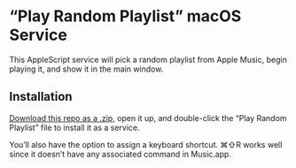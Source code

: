 # “Play Random Playlist” macOS Service

This AppleScript service will pick a random playlist from Apple Music, begin playing it, and show it in the main window.

## Installation

[Download this repo as a .zip](https://github.com/daneden/random-music-playlist/archive/master.zip), open it up, and double-click the “Play Random Playlist” file to install it as a service.

You’ll also have the option to assign a keyboard shortcut. ⌘⇧R works well since it doesn’t have any associated command in Music.app.
